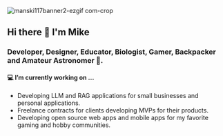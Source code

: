 ![manski117banner2-ezgif com-crop](https://github.com/user-attachments/assets/1a455f44-d5d7-4277-866b-32f36b293a6b)

## Hi there 👋 I'm Mike
### Developer, Designer, Educator, Biologist, Gamer, Backpacker and Amateur Astronomer 🔭.

#### 💻 I’m currently working on ...
- Developing LLM and RAG applications for small businesses and personal applications.
- Freelance contracts for clients developing MVPs for their products.
- Developing open source web apps and mobile apps for my favorite gaming and hobby communities.


<!--
**manski117/manski117** is a ✨ _special_ ✨ repository because its `README.md` (this file) appears on your GitHub profile.

Here are some ideas to get you started:

- 💻 I’m currently working on ...
- 🌱 I’m currently learning ...
- 👯 I’m looking to collaborate on ...
- 🤔 I’m looking for help with ...
- 💬 Ask me about ...
- 📫 How to reach me: ...
- 😄 Pronouns: ...
- ⚡ Fun fact: ...
-->
